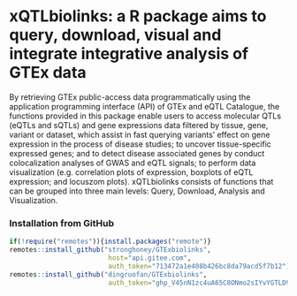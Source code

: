 # xQTLbiolinks: a R package aims to query, download, visual and integrate integrative analysis of GTEx data

By retrieving GTEx public-access data programmatically using the application programming interface (API) of GTEx and eQTL Catalogue, the functions provided in this package enable users to access molecular QTLs (eQTLs and sQTLs) and gene expressions data filtered by tissue, gene, variant or dataset, which assist in fast querying variants’ effect on gene expression in the process of disease studies; to uncover tissue-specific expressed genes; and to detect disease associated genes by conduct colocalization analyses of GWAS and eQTL signals; to perform data visualization (e.g. correlation plots of expression, boxplots of eQTL expression; and locuszom plots). xQTLbiolinks consists of functions that can be grouped into three main levels: Query, Download, Analysis and Visualization.

### Installation from GitHub

``` r
if(!require("remotes")){install.packages("remote")}
remotes::install_github("stronghoney/GTExbiolinks", 
                         host="api.gitee.com", 
                         auth_token="713472a1e408b426bc8da79acd5f7b12")
remotes::install_github("dingruofan/GTExbiolinks", 
                         auth_token="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")
```
